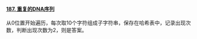 #### [187. 重复的DNA序列](https://leetcode.cn/problems/repeated-dna-sequences/)

从0位置开始遍历，每次取10个字符组成子字符串，保存在哈希表中，记录出现次数，判断出现次数为2，则是答案。